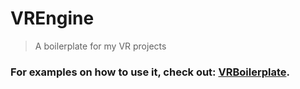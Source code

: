VREngine
===

> A boilerplate for my VR projects

### For examples on how to use it, check out: [VRBoilerplate](https://github.com/danielesteban/VRBoilerplate).
